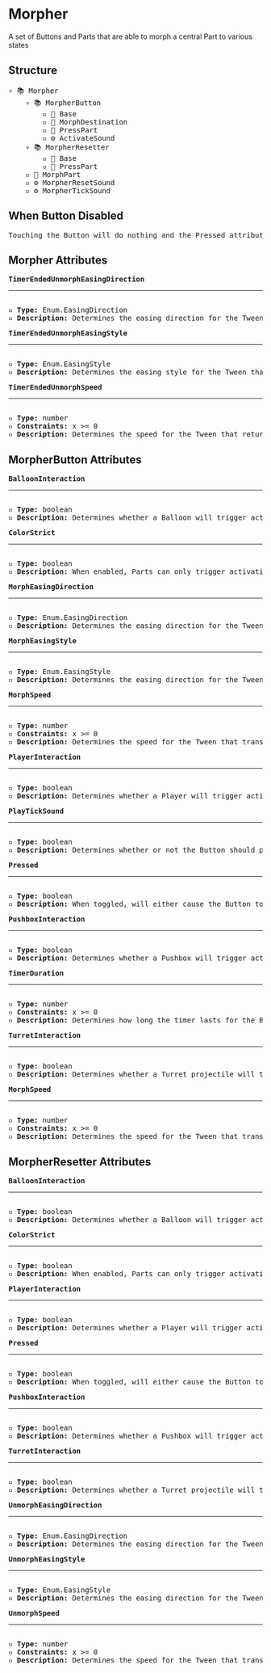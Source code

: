 # Morpher

A set of Buttons and Parts that are able to morph a central Part to various states

## Structure
<pre>
▿ 📚 Morpher
    ▿ 📚 MorpherButton
        ▫️ 🔲 Base
        ▫️ 🔲 MorphDestination
        ▫️ 🔲 PressPart
        ▫️ ⚙️ ActivateSound
    ▿ 📚 MorpherResetter
        ▫️ 🔲 Base
        ▫️ 🔲 PressPart
    ▫️ 🔲 MorphPart
    ▫️ ⚙️ MorpherResetSound
    ▫️ ⚙️ MorpherTickSound
</pre>

## When Button Disabled
<pre>
Touching the Button will do nothing and the Pressed attribute will not affect the Button when toggled
</pre>

## Morpher Attributes
<pre>
<b>TimerEndedUnmorphEasingDirection</b>  
<hr>
▫️ <b>Type:</b> Enum.EasingDirection  
▫️ <b>Description:</b> Determines the easing direction for the Tween that returns the MorphPart to its default state after a MorpherButton Timer has ended
</pre>

<pre>
<b>TimerEndedUnmorphEasingStyle</b>  
<hr>
▫️ <b>Type:</b> Enum.EasingStyle 
▫️ <b>Description:</b> Determines the easing style for the Tween that returns the MorphPart to its default state after a MorpherButton Timer has ended
</pre>

<pre>
<b>TimerEndedUnmorphSpeed</b>  
<hr>
▫️ <b>Type:</b> number
▫️ <b>Constraints:</b> x >= 0  
▫️ <b>Description:</b> Determines the speed for the Tween that returns the MorphPart to its default state after a MorpherButton Timer has ended
</pre>

## MorpherButton Attributes
<pre>
<b>BalloonInteraction</b>  
<hr>
▫️ <b>Type:</b> boolean  
▫️ <b>Description:</b> Determines whether a Balloon will trigger activation of the Button  
</pre>

<pre>
<b>ColorStrict</b>  
<hr>
▫️ <b>Type:</b> boolean  
▫️ <b>Description:</b> When enabled, Parts can only trigger activation of the Button when they match the color of the Button. However, Parts that belong to the player are exempt from this rule 
</pre>

<pre>
<b>MorphEasingDirection</b>  
<hr>
▫️ <b>Type:</b> Enum.EasingDirection  
▫️ <b>Description:</b> Determines the easing direction for the Tween that transitions the MorphPart to its new state
</pre>

<pre>
<b>MorphEasingStyle</b>  
<hr>
▫️ <b>Type:</b> Enum.EasingStyle 
▫️ <b>Description:</b> Determines the easing direction for the Tween that transitions the MorphPart to its new state
</pre>

<pre>
<b>MorphSpeed</b>  
<hr>
▫️ <b>Type:</b> number
▫️ <b>Constraints:</b> x >= 0  
▫️ <b>Description:</b> Determines the speed for the Tween that transitions the MorphPart to its new state
</pre>

<pre>
<b>PlayerInteraction</b>  
<hr>
▫️ <b>Type:</b> boolean  
▫️ <b>Description:</b> Determines whether a Player will trigger activation of the Button  
</pre>

<pre>
<b>PlayTickSound</b>  
<hr>
▫️ <b>Type:</b> boolean  
▫️ <b>Description:</b> Determines whether or not the Button should play a tick sound when the morph lasts for a limited amount of time
</pre>

<pre>
<b>Pressed</b>  
<hr>
▫️ <b>Type:</b> boolean  
▫️ <b>Description:</b> When toggled, will either cause the Button to press or unpress based on its current state
</pre>

<pre>
<b>PushboxInteraction</b>  
<hr>
▫️ <b>Type:</b> boolean  
▫️ <b>Description:</b> Determines whether a Pushbox will trigger activation of the Button  
</pre>

<pre>
<b>TimerDuration</b>  
<hr>
▫️ <b>Type:</b> number  
▫️ <b>Constraints:</b> x >= 0  
▫️ <b>Description:</b> Determines how long the timer lasts for the Button. When the timer finishes counting down, the Button will deactivate. If this value is set to 0, the Button will stay activated until an external force deactivates it
</pre>

<pre>
<b>TurretInteraction</b>  
<hr>
▫️ <b>Type:</b> boolean  
▫️ <b>Description:</b> Determines whether a Turret projectile will trigger activation of the Button  
</pre>

<pre>
<b>MorphSpeed</b>  
<hr>
▫️ <b>Type:</b> number
▫️ <b>Constraints:</b> x >= 0  
▫️ <b>Description:</b> Determines the speed for the Tween that transitions the MorphPart to its default state after the morph from the Button expires
</pre>

## MorpherResetter Attributes
<pre>
<b>BalloonInteraction</b>  
<hr>
▫️ <b>Type:</b> boolean  
▫️ <b>Description:</b> Determines whether a Balloon will trigger activation of the Button  
</pre>

<pre>
<b>ColorStrict</b>  
<hr>
▫️ <b>Type:</b> boolean  
▫️ <b>Description:</b> When enabled, Parts can only trigger activation of the Button when they match the color of the Button. However, Parts that belong to the player are exempt from this rule 
</pre>

<pre>
<b>PlayerInteraction</b>  
<hr>
▫️ <b>Type:</b> boolean  
▫️ <b>Description:</b> Determines whether a Player will trigger activation of the Button  
</pre>

<pre>
<b>Pressed</b>  
<hr>
▫️ <b>Type:</b> boolean  
▫️ <b>Description:</b> When toggled, will either cause the Button to press or unpress based on its current state
</pre>

<pre>
<b>PushboxInteraction</b>  
<hr>
▫️ <b>Type:</b> boolean  
▫️ <b>Description:</b> Determines whether a Pushbox will trigger activation of the Button  
</pre>

<pre>
<b>TurretInteraction</b>  
<hr>
▫️ <b>Type:</b> boolean  
▫️ <b>Description:</b> Determines whether a Turret projectile will trigger activation of the Button  
</pre>

<pre>
<b>UnmorphEasingDirection</b>  
<hr>
▫️ <b>Type:</b> Enum.EasingDirection  
▫️ <b>Description:</b> Determines the easing direction for the Tween that transitions the MorphPart to its default state
</pre>

<pre>
<b>UnmorphEasingStyle</b>  
<hr>
▫️ <b>Type:</b> Enum.EasingStyle 
▫️ <b>Description:</b> Determines the easing direction for the Tween that transitions the MorphPart to its default state
</pre>

<pre>
<b>UnmorphSpeed</b>  
<hr>
▫️ <b>Type:</b> number
▫️ <b>Constraints:</b> x >= 0  
▫️ <b>Description:</b> Determines the speed for the Tween that transitions the MorphPart to its default state
</pre>
